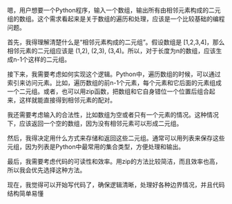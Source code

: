 嗯，用户想要一个Python程序，输入一个数组，输出所有由相邻元素构成的二元组的数组。这个需求看起来是关于数组的遍历和处理，应该是一个比较基础的编程问题。

首先，我得理解清楚什么是“相邻元素构成的二元组”。假设数组是 [1,2,3,4]，那么相邻元素的二元组应该是 (1,2), (2,3), (3,4)。所以，对于长度为n的数组，应该生成n-1个这样的二元组。

接下来，我需要考虑如何实现这个逻辑。Python中，遍历数组的时候，可以通过索引来访问元素。比如，遍历数组的前n-1个元素，每个元素和它后面的元素组成一个二元组。或者，也可以用zip函数，把数组和它自身错位一个位置后组合起来，这样就能直接得到相邻元素的配对。

我还需要考虑输入的合法性，比如数组为空或者只有一个元素的情况。这种情况下，应该返回一个空的数组，因为没有相邻元素可以形成二元组。

然后，我得决定用什么方式来存储和返回这些二元组。通常可以用列表来保存这些元组，因为列表是Python中最常用的集合类型，方便处理和输出。

最后，我需要考虑代码的可读性和效率。用zip的方法比较简洁，而且效率也高，所以我会优先选择这种方法。

现在，我觉得可以开始写代码了，确保逻辑清晰，处理好各种边界情况，并且代码结构简单易懂